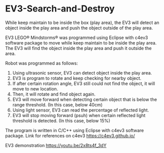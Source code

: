 # EV3-Search-and-Destroy
While keep maintain to be inside the box (play area), the EV3 will detect an object inside the play area and push the object outside of the play area. 

EV3 LEGO® Mindstorms® was programmed using Eclipse with c4ev3 software package to move while keep maintain to be inside the play area. The EV3 will find the object inside the play area and push it outside the area.

Robot was programmed as follows:

1. Using ultrasonic sensor, EV3 can detect object inside the play area.
2. EV3 is program to rotate and keep checking for nearby object.
3. If after certain rotation angle, EV3 still could not find the object, it will move to new location.
4. Then, it will rotate and find object again.
5. EV3 will move forward when detecting certain object that is below the range threshold. (In this case, below 40cm)
6. Using light sensor, EV3 can read the percentage of reflected light.
7. EV3 will stop moving forward (psuh) when certain reflected light threshold is detected. (In this case, below 15%)

The program is written in C/C++ using Eclipse with c4ev3 software package. Link for references on c4ev3 https://c4ev3.github.io/

EV3 demonstration https://youtu.be/2x8ts4f_3dY 
